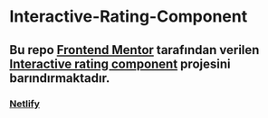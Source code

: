 # Interactive-Rating-Component

## Bu repo [Frontend Mentor](https://www.frontendmentor.io/) tarafından verilen [Interactive rating component](https://www.frontendmentor.io/challenges/interactive-rating-component-koxpeBUmI) projesini barındırmaktadır.

### [Netlify](https://651c3f14b60a48554b1413e4--deft-gingersnap-00f99a.netlify.app/)
